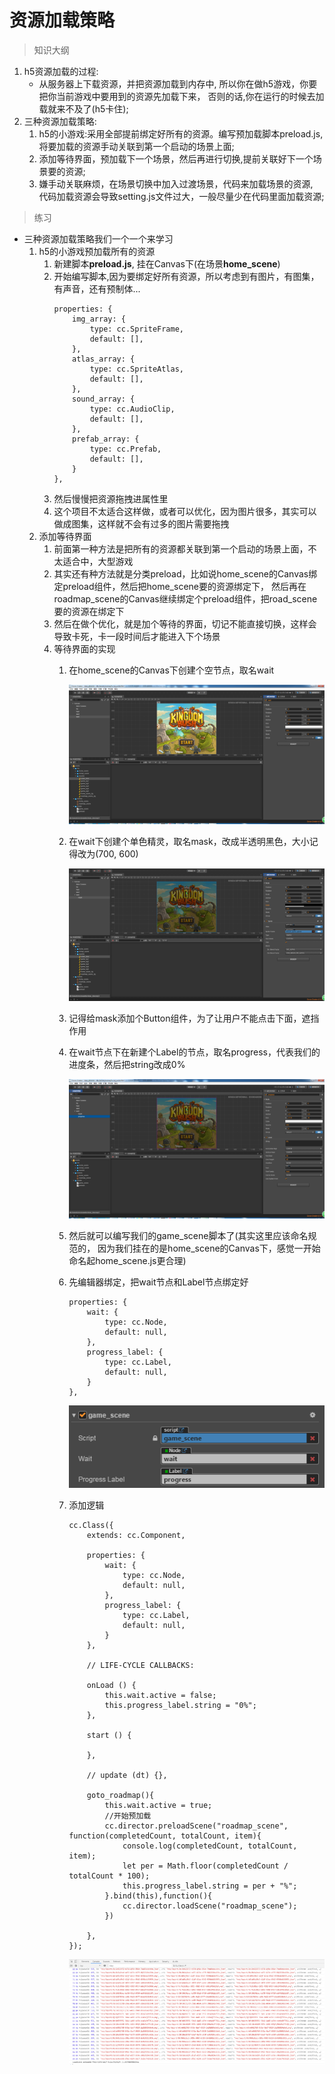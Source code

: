 # 资源加载策略

> 知识大纲
1. h5资源加载的过程:
    * 从服务器上下载资源，并把资源加载到内存中,
        所以你在做h5游戏，你要把你当前游戏中要用到的资源先加载下来，
            否则的话,你在运行的时候去加载就来不及了(h5卡住);
2. 三种资源加载策略:
    1. h5的小游戏:采用全部提前绑定好所有的资源。编写预加载脚本preload.js,
        将要加载的资源手动关联到第一个启动的场景上面;
    2. 添加等待界面，预加载下一个场景，然后再进行切换,提前关联好下一个场景要的资源;    
    3. 嫌手动关联麻烦，在场景切换中加入过渡场景，代码来加载场景的资源,    
       代码加载资源会导致setting.js文件过大，一般尽量少在代码里面加载资源;
       
> 练习
* 三种资源加载策略我们一个一个来学习
    1. h5的小游戏预加载所有的资源
        1. 新建脚本**preload.js**, 挂在Canvas下(在场景**home_scene**) 
        2. 开始编写脚本,因为要绑定好所有资源，所以考虑到有图片，有图集，有声音，还有预制体...
            ```
            properties: {
                img_array: {
                    type: cc.SpriteFrame,
                    default: [],
                },
                atlas_array: {
                    type: cc.SpriteAtlas,
                    default: [],
                },
                sound_array: {
                    type: cc.AudioClip, 
                    default: [],
                },
                prefab_array: {
                    type: cc.Prefab,
                    default: [],
                }
            },
            ```
        3. 然后慢慢把资源拖拽进属性里
        4. 这个项目不太适合这样做，或者可以优化，因为图片很多，其实可以做成图集，这样就不会有过多的图片需要拖拽
    2. 添加等待界面 
        1. 前面第一种方法是把所有的资源都关联到第一个启动的场景上面，不太适合中，大型游戏
        2. 其实还有种方法就是分类preload，比如说home_scene的Canvas绑定preload组件，然后把home_scene要的资源绑定下，
            然后再在roadmap_scene的Canvas继续绑定个preload组件，把road_scene要的资源在绑定下
        3. 然后在做个优化，就是加个等待的界面，切记不能直接切换，这样会导致卡死，卡一段时间后才能进入下个场景
        4. 等待界面的实现
            1. 在home_scene的Canvas下创建个空节点，取名wait
            
                ![](./images/创建空节点wait.png)  
            
            2. 在wait下创建个单色精灵，取名mask，改成半透明黑色，大小记得改为(700, 600)
            
                ![](./images/mask遮罩.jpg)   
                
            3. 记得给mask添加个Button组件，为了让用户不能点击下面，遮挡作用 
            4. 在wait节点下在新建个Label的节点，取名progress，代表我们的进度条，然后把string改成0%
            
                ![](./images/Label做进度条.jpg)  
                
            5. 然后就可以编写我们的game_scene脚本了(其实这里应该命名规范的，
                因为我们挂在的是home_scene的Canvas下，感觉一开始命名起home_scene.js更合理)  
            6. 先编辑器绑定，把wait节点和Label节点绑定好
                ```
                properties: {
                    wait: {
                        type: cc.Node,
                        default: null,
                    },
                    progress_label: {
                        type: cc.Label,
                        default: null,
                    }
                },
                ```   
                
                ![](./images/编辑器绑定wait和label_progress.jpg)    
            
            7. 添加逻辑
                ```
                cc.Class({
                    extends: cc.Component,
                
                    properties: {
                        wait: {
                            type: cc.Node,
                            default: null,
                        },
                        progress_label: {
                            type: cc.Label,
                            default: null,
                        }
                    },
                
                    // LIFE-CYCLE CALLBACKS:
                
                    onLoad () {
                        this.wait.active = false;
                        this.progress_label.string = "0%";
                    },
                
                    start () {
                
                    },
                
                    // update (dt) {},
                
                    goto_roadmap(){
                        this.wait.active = true;
                        //开始预加载
                        cc.director.preloadScene("roadmap_scene", function(completedCount, totalCount, item){
                            console.log(completedCount, totalCount, item);
                            let per = Math.floor(completedCount / totalCount * 100);
                            this.progress_label.string = per + "%"; 
                        }.bind(this),function(){
                            cc.director.loadScene("roadmap_scene");
                        })
                        
                    },
                });
                ```  
                
                ![](./images/加载百分比.jpg)      
       
